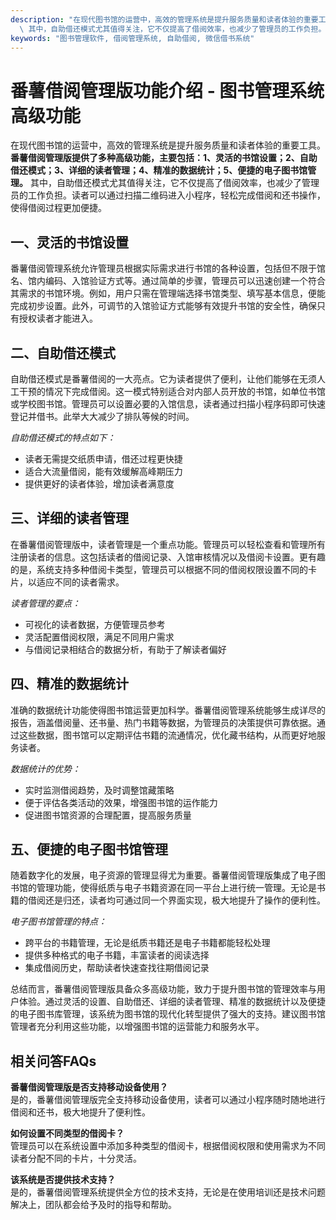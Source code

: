 ```yaml
---
description: "在现代图书馆的运营中，高效的管理系统是提升服务质量和读者体验的重要工具。**番薯借阅管理版提供了多种高级功能，主要包括：1、灵活的书馆设置；2、自助借还模式；3、详细的读者管理；4、精准的数据统计；5、便捷的电子图书馆管理。**\
  \ 其中，自助借还模式尤其值得关注，它不仅提高了借阅效率，也减少了管理员的工作负担。读者可以通过扫描二维码进入小程序，轻松完成借阅和还书操作，使得借阅过程更加便捷。"
keywords: "图书管理软件, 借阅管理系统, 自助借阅, 微信借书系统"
---
```

# 番薯借阅管理版功能介绍 - 图书管理系统高级功能

在现代图书馆的运营中，高效的管理系统是提升服务质量和读者体验的重要工具。**番薯借阅管理版提供了多种高级功能，主要包括：1、灵活的书馆设置；2、自助借还模式；3、详细的读者管理；4、精准的数据统计；5、便捷的电子图书馆管理。** 其中，自助借还模式尤其值得关注，它不仅提高了借阅效率，也减少了管理员的工作负担。读者可以通过扫描二维码进入小程序，轻松完成借阅和还书操作，使得借阅过程更加便捷。

## **一、灵活的书馆设置**

番薯借阅管理系统允许管理员根据实际需求进行书馆的各种设置，包括但不限于馆名、馆内编码、入馆验证方式等。通过简单的步骤，管理员可以迅速创建一个符合其需求的书馆环境。例如，用户只需在管理端选择书馆类型、填写基本信息，便能完成初步设置。此外，可调节的入馆验证方式能够有效提升书馆的安全性，确保只有授权读者才能进入。

## **二、自助借还模式**

自助借还模式是番薯借阅的一大亮点。它为读者提供了便利，让他们能够在无须人工干预的情况下完成借阅。这一模式特别适合对内部人员开放的书馆，如单位书馆或学校图书馆。管理员可以设置必要的入馆信息，读者通过扫描小程序码即可快速登记并借书。此举大大减少了排队等候的时间。

*自助借还模式的特点如下：*

- 读者无需提交纸质申请，借还过程更快捷
- 适合大流量借阅，能有效缓解高峰期压力
- 提供更好的读者体验，增加读者满意度

## **三、详细的读者管理**

在番薯借阅管理版中，读者管理是一个重点功能。管理员可以轻松查看和管理所有注册读者的信息。这包括读者的借阅记录、入馆审核情况以及借阅卡设置。更有趣的是，系统支持多种借阅卡类型，管理员可以根据不同的借阅权限设置不同的卡片，以适应不同的读者需求。

*读者管理的要点：*

- 可视化的读者数据，方便管理员参考
- 灵活配置借阅权限，满足不同用户需求
- 与借阅记录相结合的数据分析，有助于了解读者偏好

## **四、精准的数据统计**

准确的数据统计功能使得图书馆运营更加科学。番薯借阅管理系统能够生成详尽的报告，涵盖借阅量、还书量、热门书籍等数据，为管理员的决策提供可靠依据。通过这些数据，图书馆可以定期评估书籍的流通情况，优化藏书结构，从而更好地服务读者。

*数据统计的优势：*

- 实时监测借阅趋势，及时调整馆藏策略
- 便于评估各类活动的效果，增强图书馆的运作能力
- 促进图书馆资源的合理配置，提高服务质量

## **五、便捷的电子图书馆管理**

随着数字化的发展，电子资源的管理显得尤为重要。番薯借阅管理版集成了电子图书馆的管理功能，使得纸质与电子书籍资源在同一平台上进行统一管理。无论是书籍的借阅还是归还，读者均可通过同一个界面实现，极大地提升了操作的便利性。

*电子图书馆管理的特点：*

- 跨平台的书籍管理，无论是纸质书籍还是电子书籍都能轻松处理
- 提供多种格式的电子书籍，丰富读者的阅读选择
- 集成借阅历史，帮助读者快速查找往期借阅记录

总结而言，番薯借阅管理版具备众多高级功能，致力于提升图书馆的管理效率与用户体验。通过灵活的设置、自助借还、详细的读者管理、精准的数据统计以及便捷的电子图书库管理，该系统为图书馆的现代化转型提供了强大的支持。建议图书馆管理者充分利用这些功能，以增强图书馆的运营能力和服务水平。

## 相关问答FAQs

**番薯借阅管理版是否支持移动设备使用？**  
是的，番薯借阅管理版完全支持移动设备使用，读者可以通过小程序随时随地进行借阅和还书，极大地提升了便利性。

**如何设置不同类型的借阅卡？**  
管理员可以在系统设置中添加多种类型的借阅卡，根据借阅权限和使用需求为不同读者分配不同的卡片，十分灵活。

**该系统是否提供技术支持？**  
是的，番薯借阅管理系统提供全方位的技术支持，无论是在使用培训还是技术问题解决上，团队都会给予及时的指导和帮助。
